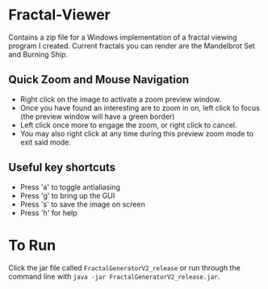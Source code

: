 # Fractal-Viewer
Contains a zip file for a Windows implementation of a fractal viewing program I created. 
Current fractals you can render are the Mandelbrot Set and Burning Ship.
## Quick Zoom and Mouse Navigation
 - Right click on the image to activate a zoom preview window. 
 - Once you have found an interesting are to zoom in on, left click to focus (the preview window will have a green border)
 - Left click once more to engage the zoom, or right click to cancel.
 - You may also right click at any time during this preview zoom mode to exit said mode.
## Useful key shortcuts
 - Press 'a' to toggle antialiasing
 - Press 'g' to bring up the GUI
 - Press 's' to save the image on screen
 - Press 'h' for help

# To Run
Click the jar file called `FractalGeneratorV2_release` or  run through the command line with `java -jar FractalGeneratorV2_release.jar`.
